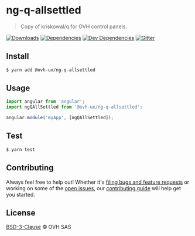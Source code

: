 # ng-q-allsettled

> Copy of kriskowal/q for OVH control panels.

[![Downloads](https://badgen.net/npm/dt/@ovh-ux/ng-q-allsettled)](https://npmjs.com/package/@ovh-ux/ng-q-allsettled) [![Dependencies](https://badgen.net/david/dep/ovh-ux/ng-q-allsettled)](https://npmjs.com/package/@ovh-ux/ng-q-allsettled?activeTab=dependencies) [![Dev Dependencies](https://badgen.net/david/dev/ovh-ux/ng-q-allsettled)](https://npmjs.com/package/@ovh-ux/ng-q-allsettled?activeTab=dependencies) [![Gitter](https://badgen.net/badge/gitter/ovh-ux/blue?icon=gitter)](https://gitter.im/ovh/ux)

## Install

```sh
$ yarn add @ovh-ux/ng-q-allsettled
```

## Usage

```js
import angular from 'angular';
import ngQAllSettled from '@ovh-ux/ng-q-allsettled';

angular.module('myApp', [ngQAllSettled]);
```

## Test

```sh
$ yarn test
```

## Contributing

Always feel free to help out! Whether it's [filing bugs and feature requests](https://github.com/ovh-ux/ng-q-allsettled/issues/new) or working on some of the [open issues](https://github.com/ovh-ux/ng-q-allsettled/issues), our [contributing guide](CONTRIBUTING.md) will help get you started.

## License

[BSD-3-Clause](LICENSE) © OVH SAS
